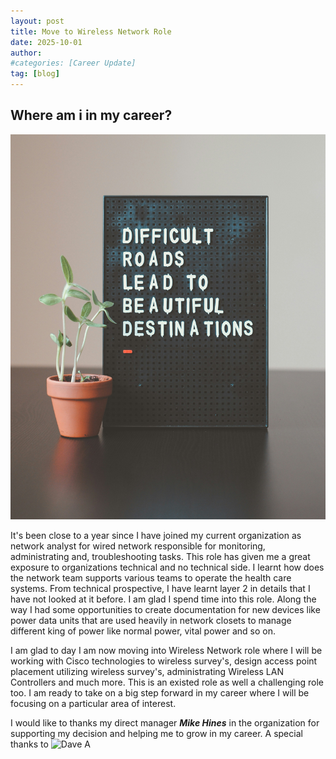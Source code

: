 ```yaml
---
layout: post
title: Move to Wireless Network Role
date: 2025-10-01
author: 
#categories: [Career Update]
tag: [blog]
---
```


## Where am i in my career?

![Career Update](/assets/img/image_1.jpg)

It's been close to a year since I have joined my current organization as network analyst for wired network responsible for monitoring, administrating and, troubleshooting tasks. This role has given me a great exposure to organizations technical and no technical side. I learnt how does the network team supports various teams to operate the health care systems. From technical prospective, I have learnt layer 2 in details that I have not looked at it before. I am glad I spend time into this role. Along the way I had some opportunities to create documentation for new devices like power data units that are used heavily in network closets to manage different king of power like normal power, vital power and so on.

I am glad to day I am now moving into Wireless Network role where I will be working with Cisco technologies to wireless survey's, design access point placement utilizing wireless survey's, administrating Wireless LAN Controllers and much more. This is an existed role as well a challenging role too. I am ready to take on a big step forward in my career where I will be focusing on a particular area of interest.

I would like to thanks my direct manager ***Mike Hines*** in the organization for supporting my decision and helping me to grow in my career. A special thanks to ![Dave A](https://www.linkedin.com/in/david-a-14643a125/)
